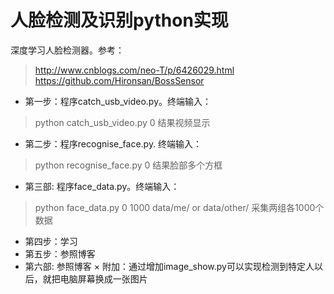 # 人脸检测及识别python实现

深度学习人脸检测器。参考：
>http://www.cnblogs.com/neo-T/p/6426029.html
>https://github.com/Hironsan/BossSensor

* 第一步：程序catch_usb_video.py。终端输入：
> python catch_usb_video.py 0
> 结果视频显示

* 第二步：程序recognise_face.py. 终端输入：
> python recognise_face.py 0
> 结果脸部多个方框
* 第三部: 程序face_data.py。终端输入：
> python face_data.py 0 1000 data/me/ or data/other/
> 采集两组各1000个数据
* 第四步：学习
* 第五步：参照博客
* 第六部: 参照博客
× 附加：通过增加image_show.py可以实现检测到特定人以后，就把电脑屏幕换成一张图片
